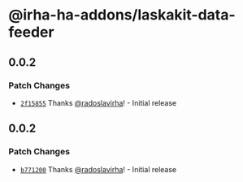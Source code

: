 # @irha-ha-addons/laskakit-data-feeder

## 0.0.2

### Patch Changes

- [`2f15855`](https://github.com/radoslavirha/ha-addons/commit/2f1585535eac3884689f2dc21350d8e6cab04a2d) Thanks [@radoslavirha](https://github.com/radoslavirha)! - Initial release

## 0.0.2

### Patch Changes

- [`b771200`](https://github.com/radoslavirha/ha-addons/commit/b771200f366bfdcdddabd85830bb43af71667354) Thanks [@radoslavirha](https://github.com/radoslavirha)! - Initial release
